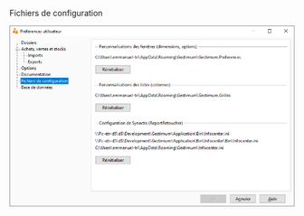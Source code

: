 




Fichiers de configuration


![](../../assets/images/PreferencesUtilisateur/2-6/OngletFichiersConfiguration.png)


